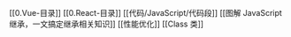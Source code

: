 [[0.Vue-目录]]
[[0.React-目录]]
[[代码/JavaScript/代码段]]
[[图解 JavaScript 继承，一文搞定继承相关知识]]
[[性能优化]]
[[Class 类]]